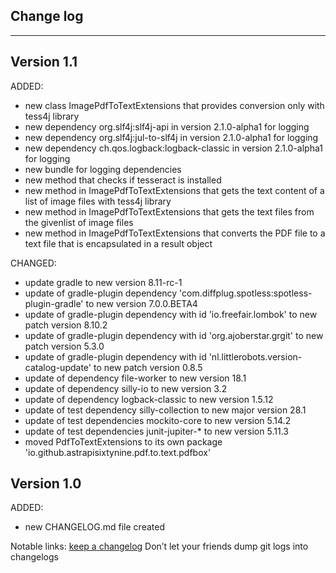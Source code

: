 ## Change log
----------------------

Version 1.1
-------------

ADDED:

- new class ImagePdfToTextExtensions that provides conversion only with tess4j library
- new dependency org.slf4j:slf4j-api in version 2.1.0-alpha1 for logging
- new dependency org.slf4j:jul-to-slf4j in version 2.1.0-alpha1 for logging
- new dependency ch.qos.logback:logback-classic in version 2.1.0-alpha1 for logging
- new bundle for logging dependencies
- new method that checks if tesseract is installed
- new method in ImagePdfToTextExtensions that gets the text content of a list of image files with tess4j library
- new method in ImagePdfToTextExtensions that gets the text files from the givenlist of image files
- new method in ImagePdfToTextExtensions that converts the PDF file to a text file that is encapsulated in a result object

CHANGED:

- update gradle to new version 8.11-rc-1
- update of gradle-plugin dependency 'com.diffplug.spotless:spotless-plugin-gradle' to new version 7.0.0.BETA4
- update of gradle-plugin dependency with id 'io.freefair.lombok' to new patch version 8.10.2
- update of gradle-plugin dependency with id 'org.ajoberstar.grgit' to new patch version 5.3.0
- update of gradle-plugin dependency with id 'nl.littlerobots.version-catalog-update' to new patch version 0.8.5
- update of dependency file-worker to new version 18.1
- update of dependency silly-io to new version 3.2
- update of dependency logback-classic to new version 1.5.12
- update of test dependency silly-collection to new major version 28.1
- update of test dependencies mockito-core to new version 5.14.2
- update of test dependencies junit-jupiter-* to new version 5.11.3
- moved PdfToTextExtensions to its own package 'io.github.astrapisixtynine.pdf.to.text.pdfbox'

Version 1.0
-------------

ADDED:

- new CHANGELOG.md file created

Notable links:
[keep a changelog](http://keepachangelog.com/en/1.0.0/) Don’t let your friends dump git logs into changelogs
